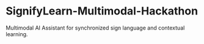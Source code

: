# SignifyLearn-Multimodal-Hackathon
Multimodal AI Assistant for synchronized sign language and contextual learning.
